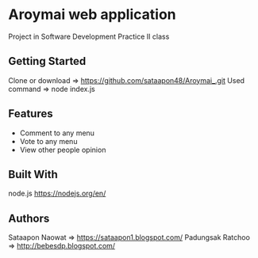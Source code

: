 # Aroymai web application
  Project in Software Development Practice II class

## Getting Started
  Clone or download => https://github.com/sataapon48/Aroymai_.git
  Used command => node index.js
## Features
  - Comment to any menu
  - Vote to any menu
  - View other people opinion

## Built With
  node.js https://nodejs.org/en/

## Authors
  Sataapon Naowat => https://sataapon1.blogspot.com/
  Padungsak Ratchoo => http://bebesdp.blogspot.com/
